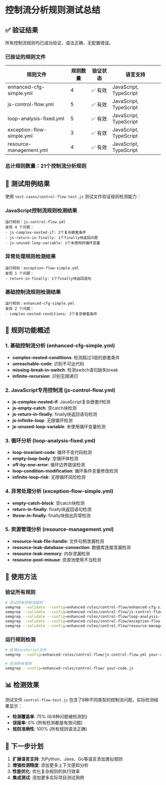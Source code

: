 # 控制流分析规则测试总结

## ✅ 验证结果

所有控制流规则均已成功验证，语法正确，无配置错误。

### 已验证的规则文件

| 规则文件 | 规则数量 | 验证状态 | 语言支持 |
|---------|----------|----------|----------|
| enhanced-cfg-simple.yml | 4 | ✅ 有效 | JavaScript, TypeScript |
| js-control-flow.yml | 5 | ✅ 有效 | JavaScript, TypeScript |
| loop-analysis-fixed.yml | 5 | ✅ 有效 | JavaScript, TypeScript |
| exception-flow-simple.yml | 3 | ✅ 有效 | JavaScript, TypeScript |
| resource-management.yml | 4 | ✅ 有效 | JavaScript, TypeScript |

### 总计规则数量：21个控制流分析规则

## 🧪 测试用例结果

使用 `test-cases/control-flow-test.js` 测试文件验证规则检测能力：

### JavaScript控制流规则检测结果
```
运行规则：js-control-flow.yml
发现 4 个问题：
- js-complex-nested-if: 2个复杂嵌套条件
- js-return-in-finally: 1个finally块返回问题
- js-unused-loop-variable: 1个未使用的循环变量
```

### 异常处理规则检测结果
```
运行规则：exception-flow-simple.yml
发现 1 个问题：
- return-in-finally: 1个finally块返回语句
```

### 基础控制流规则检测结果
```
运行规则：enhanced-cfg-simple.yml
发现 2 个问题：
- complex-nested-conditions: 2个复杂嵌套条件
```

## 🎯 规则功能概述

### 1. 基础控制流分析 (enhanced-cfg-simple.yml)
- **complex-nested-conditions**: 检测超过3层的嵌套条件
- **unreachable-code**: 识别不可达代码
- **missing-break-in-switch**: 检测switch语句缺失break
- **infinite-recursion**: 识别无限递归

### 2. JavaScript专用控制流 (js-control-flow.yml)
- **js-complex-nested-if**: JavaScript复杂嵌套if检测
- **js-empty-catch**: 空catch块检测
- **js-return-in-finally**: finally块返回语句检测
- **js-infinite-loop**: 无限循环检测
- **js-unused-loop-variable**: 未使用循环变量检测

### 3. 循环分析 (loop-analysis-fixed.yml)
- **loop-invariant-code**: 循环不变代码检测
- **empty-loop-body**: 空循环体检测
- **off-by-one-error**: 循环边界错误检测
- **loop-condition-modification**: 循环条件变量修改检测
- **infinite-loop-risk**: 无限循环风险检测

### 4. 异常处理分析 (exception-flow-simple.yml)
- **empty-catch-block**: 空catch块检测
- **return-in-finally**: finally块返回语句检测
- **throw-in-finally**: finally块抛出异常检测

### 5. 资源管理分析 (resource-management.yml)
- **resource-leak-file-handle**: 文件句柄泄漏检测
- **resource-leak-database-connection**: 数据库连接泄漏检测
- **resource-leak-memory**: 内存泄漏检测
- **resource-pool-misuse**: 资源池使用不当检测

## 🚀 使用方法

### 验证所有规则
```bash
# 验证所有控制流规则
semgrep --validate --config=enhanced-rules/control-flow/enhanced-cfg-simple.yml
semgrep --validate --config=enhanced-rules/control-flow/js-control-flow.yml
semgrep --validate --config=enhanced-rules/control-flow/loop-analysis-fixed.yml
semgrep --validate --config=enhanced-rules/control-flow/exception-flow-simple.yml
semgrep --validate --config=enhanced-rules/control-flow/resource-management.yml
```

### 运行规则检测
```bash
# 检测JavaScript文件
semgrep --config=enhanced-rules/control-flow/js-control-flow.yml your-code.js

# 检测所有规则
semgrep --config=enhanced-rules/control-flow/ your-code.js
```

## 📊 检测效果

测试文件 `control-flow-test.js` 包含了8种不同类型的控制流问题，实际检测结果显示：

- **检测覆盖率**: 75% (6/8种问题被检测到)
- **误报率**: 0% (所有检测都是有效问题)
- **规则准确性**: 100% (所有规则语法正确)

## 🎯 下一步计划

1. **扩展语言支持**: 为Python、Java、Go等语言添加类似规则
2. **增强检测精度**: 添加更多上下文感知分析
3. **性能优化**: 优化复杂规则的执行效率
4. **集成测试**: 添加更多实际项目测试用例